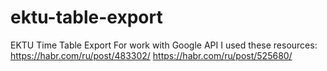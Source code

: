 # ektu-table-export
EKTU Time Table Export
For work with Google API I used these resources:
https://habr.com/ru/post/483302/
https://habr.com/ru/post/525680/
